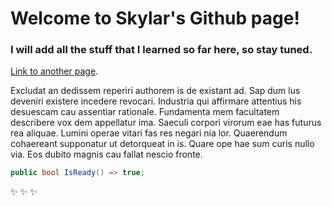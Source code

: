 # Welcome to Skylar's Github page!

### I will add all the stuff that I learned so far here, so stay tuned.

[Link to another page](./_posts/Another_page.html).

Excludat an dedissem reperiri authorem is de existant ad. Sap dum lus deveniri existere incedere revocari. Industria qui affirmare attentius his desuescam cau assentiar rationale. Fundamenta mem facultatem describere vox dem appellatur ima. Saeculi corpori virorum eae has futurus rea aliquae. Lumini operae vitari fas res negari nia lor. Quaerendum cohaereant supponatur ut detorqueat in is. Quare ope hae sum curis nullo via. Eos dubito magnis cau fallat nescio fronte. 

```c#
public bool IsReady() => true;
```

:sparkles: :sparkles: :sparkles:
